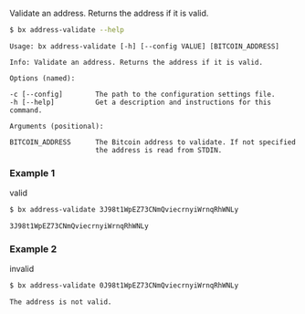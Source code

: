 Validate an address. Returns the address if it is valid.
```sh
$ bx address-validate --help
```
```
Usage: bx address-validate [-h] [--config VALUE] [BITCOIN_ADDRESS]

Info: Validate an address. Returns the address if it is valid.

Options (named):

-c [--config]        The path to the configuration settings file.
-h [--help]          Get a description and instructions for this command.

Arguments (positional):

BITCOIN_ADDRESS      The Bitcoin address to validate. If not specified
                     the address is read from STDIN.
```
### Example 1
valid
```sh
$ bx address-validate 3J98t1WpEZ73CNmQviecrnyiWrnqRhWNLy
```
```
3J98t1WpEZ73CNmQviecrnyiWrnqRhWNLy
```
### Example 2
invalid
```sh
$ bx address-validate 0J98t1WpEZ73CNmQviecrnyiWrnqRhWNLy
```
```
The address is not valid.
```